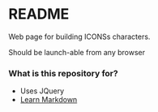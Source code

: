 # README #

Web page for building ICONSs characters.

Should be launch-able from any browser

### What is this repository for? ###

* Uses JQuery
* [Learn Markdown](https://bitbucket.org/tutorials/markdowndemo)

